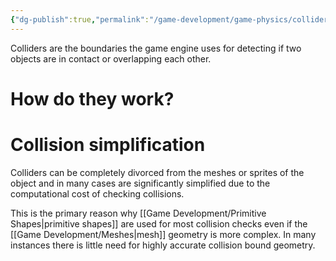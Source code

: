 ```yaml
---
{"dg-publish":true,"permalink":"/game-development/game-physics/colliders/","tags":["unfinished","beginner"],"noteIcon":"1"}
---
```


Colliders are the boundaries the game engine uses for detecting if two objects are in contact or overlapping each other. 

# How do they work?


# Collision simplification

Colliders can be completely divorced from the meshes or sprites of the object and in many cases are significantly simplified due to the computational cost of checking collisions.

This is the primary reason why [[Game Development/Primitive Shapes\|primitive shapes]] are used for most collision checks even if the [[Game Development/Meshes\|mesh]] geometry is more complex. In many instances there is little need for highly accurate collision bound geometry.

